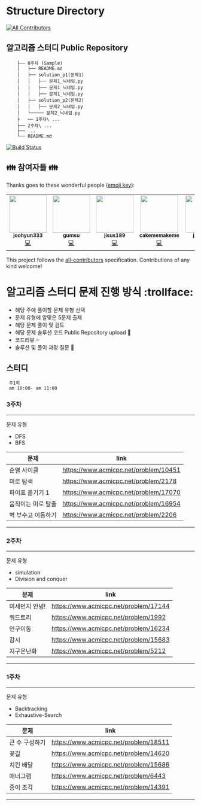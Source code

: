 # Structure Directory
<!-- ALL-CONTRIBUTORS-BADGE:START - Do not remove or modify this section -->
[![All Contributors](https://img.shields.io/badge/all_contributors-1-orange.svg?style=flat-square)](#contributors-)
<!-- ALL-CONTRIBUTORS-BADGE:END -->
## 알고리즘 스터디 Public Repository
```
    ├── 0주차 (Sample)
    │   ├── README.md
    │   ├── solution_p1(문제1)
    │   │   ├── 문제1_닉네임.py
    │   │   ├── 문제1_닉네임.py
    │   │   ├── 문제1_닉네임.py
    │   ├── solution_p2(문제2)
    │   │   ├── 문제2_닉네임.py
    │   └───── 문제2_닉네임.py
    ├   ── 1주차\ ...
    ├── 2주차\ ...
    ├── ...
    └── README.md
```

[![Build Status](https://travis-ci.org/joemccann/dillinger.svg?branch=master)](https://travis-ci.org/joemccann/dillinger)

## :family: 참여자들 :family:

Thanks goes to these wonderful people ([emoji key](https://allcontributors.org/docs/en/emoji-key)):
<!-- ALL-CONTRIBUTORS-LIST:START - Do not remove or modify this section -->
<!-- prettier-ignore-start -->
<!-- markdownlint-disable -->
<table>
  <tr>
    <td align="center"><a href="https://github.com/joohyun333"><img src="https://avatars.githubusercontent.com/u/58985553?v=4?s=100" width="100px;" alt=""/><br /><sub><b>joohyun333</b></sub></a><br /><a href="https://github.com/joohyun333/Algorithm_Study_Group/commits?author=joohyun333" title="Code">💻</a></td>
    <td align="center"><a href="https://github.com/gumsu"><img src="https://avatars.githubusercontent.com/u/49813916?v=4?s=100" width="100px;" alt=""/><br /><sub><b>gumsu</b></sub></a><br /><a href="https://github.com/joohyun333/Algorithm_Study_Group/commits?author=gumsu" title="Code">💻</a></td>
      <td align="center"><a href="https://github.com/jisus189"><img src="https://avatars.githubusercontent.com/u/44248084?s=400&v=4" width="100px;" alt=""/><br /><sub><b>jisus189</b></sub></a><br /><a href="https://github.com/joohyun333/Algorithm_Study_Group/commits?author=jisus189" title="Code">💻</a></td>
      <td align="center"><a href="https://github.com/cakememakeme"><img src="https://avatars.githubusercontent.com/u/73391410?s=400&u=186e91ae9227ded5501eae9901f1b1c22581834b&v=4" width="100px;" alt=""/><br /><sub><b>cakememakeme</b></sub></a><br /><a href="https://github.com/joohyun333/Algorithm_Study_Group/commits?author=cakememakeme" title="Code">💻</a></td>
      <td align="center"><a href="https://github.com/jaehwlee"><img src="https://avatars.githubusercontent.com/u/33409264?s=400&u=68951116dc96644385cafc0175bb1a00b04556e5&v=4" width="100px;" alt=""/><br /><sub><b>jaehwlee</b></sub></a><br /><a href="https://github.com/joohyun333/Algorithm_Study_Group/commits?author=jaehwlee" title="Code">💻</a> </td>
      <td align="center"><a href="https://github.com/kimje0322"><img src="https://avatars.githubusercontent.com/u/60080676?s=400&u=7d82b9700fd4ffbf338a282e2d14a86e6e2ad483&v=4" width="100px;" alt=""/><br /><sub><b>kimje0322</b></sub></a><br /><a href="https://github.com/joohyun333/Algorithm_Study_Group/commits?author=kimje0322" title="Code">💻</a></td>
  </tr>
</table>

<!-- markdownlint-restore -->
<!-- prettier-ignore-end -->

<!-- ALL-CONTRIBUTORS-LIST:END -->

This project follows the [all-contributors](https://github.com/all-contributors/all-contributors) specification. Contributions of any kind welcome!
    
# 알고리즘 스터디 문제 진행 방식 :trollface:
- 해당 주에 풀이할 문제 유형 선택
- 문제 유형에 알맞은 5문제 출제
- 해당 문제 풀이 및 검토
- 해당 문제 솔루션 코드 Public Repository upload :file_folder:
- 코드리뷰 :sweat_drops:
- 솔루션 및 풀이 과정 질문 :raising_hand:

## 스터디 
```
 주1회 
 am 10:00- am 11:00 
```

### 3주차 
---
문제 유형 
- DFS
- BFS

| 문제 | link |
| ------ | ------ |
| 순열 사이클 | https://www.acmicpc.net/problem/10451 |
| 미로 탐색 | https://www.acmicpc.net/problem/2178 |
| 파이프 옮기기 1 | https://www.acmicpc.net/problem/17070 |
| 움직이는 미로 탈출 | https://www.acmicpc.net/problem/16954 |
| 벽 부수고 이동하기 | https://www.acmicpc.net/problem/2206 |
---

### 2주차 
---
문제 유형 
- simulation
- Division and conquer

| 문제 | link |
| ------ | ------ |
| 미세먼지 안녕! | https://www.acmicpc.net/problem/17144 |
| 쿼드트리 | https://www.acmicpc.net/problem/1992 |
| 인구이동 | https://www.acmicpc.net/problem/16234 |
| 감시 | https://www.acmicpc.net/problem/15683 |
| 지구온난화 | https://www.acmicpc.net/problem/5212 |
---

### 1주차 
---
문제 유형 
- Backtracking
- Exhaustive-Search

| 문제 | link |
| ------ | ------ |
| 큰 수 구성하기 | https://www.acmicpc.net/problem/18511 |
| 꽃길 | https://www.acmicpc.net/problem/14620 |
| 치킨 배달 | https://www.acmicpc.net/problem/15686 |
| 애너그램 | https://www.acmicpc.net/problem/6443 |
| 종이 조각 | https://www.acmicpc.net/problem/14391 |
---
